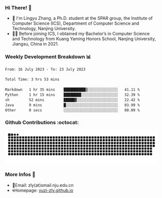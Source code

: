 ### Hi There! 👋 
- 🐳 I'm Lingyu Zhang, a Ph.D. student at the SPAR group, the Institute of Computer Science (ICS), Department of Computer Science and Technology, Nanjing University.
- 🧑‍🎓 Before joining ICS, I obtained my Bachelor’s in Computer Science and Technology from Kuang Yaming Honors School, Nanjing University, Jiangsu, China in 2021.

### Weekly Development Breakdown :bar_chart:

<!--START_SECTION:waka-->

```txt
From: 16 July 2023 - To: 23 July 2023

Total Time: 3 hrs 53 mins

Markdown   1 hr 35 mins    ██████████▒░░░░░░░░░░░░░░   41.11 %
Python     1 hr 15 mins    ████████░░░░░░░░░░░░░░░░░   32.39 %
sh         52 mins         █████▓░░░░░░░░░░░░░░░░░░░   22.42 %
Java       9 mins          █░░░░░░░░░░░░░░░░░░░░░░░░   03.99 %
Other      0 secs          ░░░░░░░░░░░░░░░░░░░░░░░░░   00.09 %
```

<!--END_SECTION:waka-->

### Github Contributions :octocat:

![](https://raw.githubusercontent.com/yuzi-zly/yuzi-zly/output/github-contribution-grid-snake.svg)              


### More Infos 📖

- 📧Email: zly(at)smail.nju.edu.cn
- 🌀Homepage: [yuzi-zly.github.io](https://yuzi-zly.github.io/)
